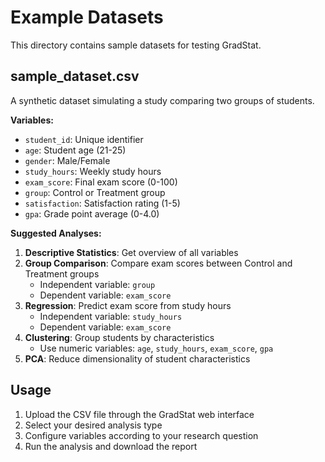 # Example Datasets

This directory contains sample datasets for testing GradStat.

## sample_dataset.csv

A synthetic dataset simulating a study comparing two groups of students.

**Variables:**
- `student_id`: Unique identifier
- `age`: Student age (21-25)
- `gender`: Male/Female
- `study_hours`: Weekly study hours
- `exam_score`: Final exam score (0-100)
- `group`: Control or Treatment group
- `satisfaction`: Satisfaction rating (1-5)
- `gpa`: Grade point average (0-4.0)

**Suggested Analyses:**

1. **Descriptive Statistics**: Get overview of all variables
2. **Group Comparison**: Compare exam scores between Control and Treatment groups
   - Independent variable: `group`
   - Dependent variable: `exam_score`
3. **Regression**: Predict exam score from study hours
   - Independent variable: `study_hours`
   - Dependent variable: `exam_score`
4. **Clustering**: Group students by characteristics
   - Use numeric variables: `age`, `study_hours`, `exam_score`, `gpa`
5. **PCA**: Reduce dimensionality of student characteristics

## Usage

1. Upload the CSV file through the GradStat web interface
2. Select your desired analysis type
3. Configure variables according to your research question
4. Run the analysis and download the report
